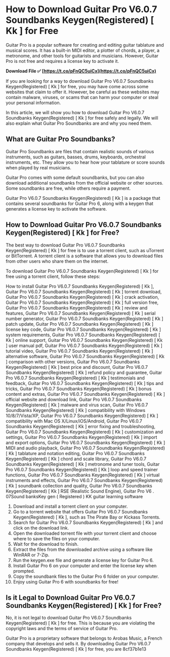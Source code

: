 # How to Download Guitar Pro V6.0.7 Soundbanks Keygen(Registered) [ Kk ] for Free
  
Guitar Pro is a popular software for creating and editing guitar tablature and musical scores. It has a built-in MIDI editor, a plotter of chords, a player, a metronome, and other tools for guitarists and musicians. However, Guitar Pro is not free and requires a license key to activate it.
 
**Download File ✅ [https://t.co/pFnQC5uiCx](https://t.co/pFnQC5uiCx)**


  
If you are looking for a way to download Guitar Pro V6.0.7 Soundbanks Keygen(Registered) [ Kk ] for free, you may have come across some websites that claim to offer it. However, be careful as these websites may contain malware, viruses, or scams that can harm your computer or steal your personal information.
  
In this article, we will show you how to download Guitar Pro V6.0.7 Soundbanks Keygen(Registered) [ Kk ] for free safely and legally. We will also explain what Guitar Pro Soundbanks are and why you need them.
  
## What are Guitar Pro Soundbanks?
  
Guitar Pro Soundbanks are files that contain realistic sounds of various instruments, such as guitars, basses, drums, keyboards, orchestral instruments, etc. They allow you to hear how your tablature or score sounds when played by real musicians.
  
Guitar Pro comes with some default soundbanks, but you can also download additional soundbanks from the official website or other sources. Some soundbanks are free, while others require a payment.
  
Guitar Pro V6.0.7 Soundbanks Keygen(Registered) [ Kk ] is a package that contains several soundbanks for Guitar Pro 6, along with a keygen that generates a license key to activate the software.
  
## How to Download Guitar Pro V6.0.7 Soundbanks Keygen(Registered) [ Kk ] for Free?
  
The best way to download Guitar Pro V6.0.7 Soundbanks Keygen(Registered) [ Kk ] for free is to use a torrent client, such as uTorrent or BitTorrent. A torrent client is a software that allows you to download files from other users who share them on the internet.
  
To download Guitar Pro V6.0.7 Soundbanks Keygen(Registered) [ Kk ] for free using a torrent client, follow these steps:
 
How to install Guitar Pro V6.0.7 Soundbanks Keygen(Registered) [ Kk ],  Guitar Pro V6.0.7 Soundbanks Keygen(Registered) [ Kk ] torrent download,  Guitar Pro V6.0.7 Soundbanks Keygen(Registered) [ Kk ] crack activation,  Guitar Pro V6.0.7 Soundbanks Keygen(Registered) [ Kk ] full version free,  Guitar Pro V6.0.7 Soundbanks Keygen(Registered) [ Kk ] review and features,  Guitar Pro V6.0.7 Soundbanks Keygen(Registered) [ Kk ] serial number generator,  Guitar Pro V6.0.7 Soundbanks Keygen(Registered) [ Kk ] patch update,  Guitar Pro V6.0.7 Soundbanks Keygen(Registered) [ Kk ] license key code,  Guitar Pro V6.0.7 Soundbanks Keygen(Registered) [ Kk ] system requirements,  Guitar Pro V6.0.7 Soundbanks Keygen(Registered) [ Kk ] online support,  Guitar Pro V6.0.7 Soundbanks Keygen(Registered) [ Kk ] user manual pdf,  Guitar Pro V6.0.7 Soundbanks Keygen(Registered) [ Kk ] tutorial video,  Guitar Pro V6.0.7 Soundbanks Keygen(Registered) [ Kk ] alternative software,  Guitar Pro V6.0.7 Soundbanks Keygen(Registered) [ Kk ] comparison with other versions,  Guitar Pro V6.0.7 Soundbanks Keygen(Registered) [ Kk ] best price and discount,  Guitar Pro V6.0.7 Soundbanks Keygen(Registered) [ Kk ] refund policy and guarantee,  Guitar Pro V6.0.7 Soundbanks Keygen(Registered) [ Kk ] testimonials and feedback,  Guitar Pro V6.0.7 Soundbanks Keygen(Registered) [ Kk ] tips and tricks,  Guitar Pro V6.0.7 Soundbanks Keygen(Registered) [ Kk ] bonus content and extras,  Guitar Pro V6.0.7 Soundbanks Keygen(Registered) [ Kk ] official website and download link,  Guitar Pro V6.0.7 Soundbanks Keygen(Registered) [ Kk ] malware and virus scan,  Guitar Pro V6.0.7 Soundbanks Keygen(Registered) [ Kk ] compatibility with Windows 10/8/7/Vista/XP,  Guitar Pro V6.0.7 Soundbanks Keygen(Registered) [ Kk ] compatibility with Mac OS X/Linux/iOS/Android,  Guitar Pro V6.0.7 Soundbanks Keygen(Registered) [ Kk ] error fixing and troubleshooting,  Guitar Pro V6.0.7 Soundbanks Keygen(Registered) [ Kk ] customization and settings,  Guitar Pro V6.0.7 Soundbanks Keygen(Registered) [ Kk ] import and export options,  Guitar Pro V6.0.7 Soundbanks Keygen(Registered) [ Kk ] MIDI and audio playback,  Guitar Pro V6.0.7 Soundbanks Keygen(Registered) [ Kk ] tablature and notation editing,  Guitar Pro V6.0.7 Soundbanks Keygen(Registered) [ Kk ] chord and scale library,  Guitar Pro V6.0.7 Soundbanks Keygen(Registered) [ Kk ] metronome and tuner tools,  Guitar Pro V6.0.7 Soundbanks Keygen(Registered) [ Kk ] loop and speed trainer functions,  Guitar Pro V6.0.7 Soundbanks Keygen(Registered) [ Kk ] virtual instruments and effects,  Guitar Pro V6.0.7 Soundbanks Keygen(Registered) [ Kk ] soundbank collection and quality,  Guitar Pro V6.0.7 Soundbanks Keygen(Registered) [ Kk ] RSE (Realistic Sound Engine),  Guitar Pro V6 . 07Sound banksKey gen ( Registered )  KK  guitar learning software
  
1. Download and install a torrent client on your computer.
2. Go to a torrent website that offers Guitar Pro V6.0.7 Soundbanks Keygen(Registered) [ Kk ], such as The Pirate Bay or Kickass Torrents.
3. Search for Guitar Pro V6.0.7 Soundbanks Keygen(Registered) [ Kk ] and click on the download link.
4. Open the downloaded torrent file with your torrent client and choose where to save the files on your computer.
5. Wait for the download to finish.
6. Extract the files from the downloaded archive using a software like WinRAR or 7-Zip.
7. Run the keygen.exe file and generate a license key for Guitar Pro 6.
8. Install Guitar Pro 6 on your computer and enter the license key when prompted.
9. Copy the soundbank files to the Guitar Pro 6 folder on your computer.
10. Enjoy using Guitar Pro 6 with soundbanks for free!

## Is it Legal to Download Guitar Pro V6.0.7 Soundbanks Keygen(Registered) [ Kk ] for Free?
  
No, it is not legal to download Guitar Pro V6.0.7 Soundbanks Keygen(Registered) [ Kk ] for free. This is because you are violating the copyright laws and the terms of service of Guitar Pro.
  
Guitar Pro is a proprietary software that belongs to Arobas Music, a French company that develops and sells it. By downloading Guitar Pro V6.0.7 Soundbanks Keygen(Registered) [ Kk ] for free, you are
 8cf37b1e13
 
